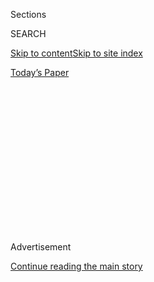 <div id="app">

<div>

<div>

<div>

<div class="NYTAppHideMasthead css-1q2w90k e1suatyy0">

<div class="section css-ui9rw0 e1suatyy2">

<div class="css-eph4ug er09x8g0">

<div class="css-6n7j50">

</div>

<span class="css-1dv1kvn">Sections</span>

<div class="css-10488qs">

<span class="css-1dv1kvn">SEARCH</span>

</div>

[Skip to content](#site-content)[Skip to site
index](#site-index)

</div>

<div class="css-10698na e1huz5gh0">

</div>

</div>

<div id="masthead-bar-one" class="section hasLinks css-15hmgas e1csuq9d3">

<div class="css-uqyvli e1csuq9d0">

</div>

<div class="css-1uqjmks e1csuq9d1">

</div>

<div class="css-9e9ivx">

[](https://myaccount.nytimes3xbfgragh.onion/auth/login?response_type=cookie&client_id=vi)

</div>

<div class="css-1bvtpon e1csuq9d2">

[Today’s
Paper](https://www.nytimes3xbfgragh.onion/section/todayspaper)

</div>

</div>

</div>

</div>

<div data-aria-hidden="false">

<div id="site-content" data-role="main">

<div>

<div class="css-1aor85t" style="opacity:0.000000001;z-index:-1;visibility:hidden">

<div class="css-1hqnpie">

<div class="css-epjblv">

<span class="css-17xtcya">[Opinion](/section/opinion)</span><span class="css-x15j1o">|</span><span class="css-fwqvlz">The
Next Disaster Is Just a Few Days
Away</span>

</div>

<div class="css-k008qs">

<div class="css-1iwv8en">

<span class="css-18z7m18"></span>

<div>

</div>

</div>

<span class="css-1n6z4y">https://nyti.ms/2OyD4aU</span>

<div class="css-1705lsu">

<div class="css-4xjgmj">

<div class="css-4skfbu" data-role="toolbar" data-aria-label="Social Media Share buttons, Save button, and Comments Panel with current comment count" data-testid="share-tools">

  - 
  - 
  - 
  - 
    
    <div class="css-6n7j50">
    
    </div>

  - 
  - 

</div>

</div>

</div>

</div>

</div>

</div>

<div id="NYT_TOP_BANNER_REGION" class="css-13pd83m">

</div>

<div id="top-wrapper" class="css-1sy8kpn">

<div id="top-slug" class="css-l9onyx">

Advertisement

</div>

[Continue reading the main
story](#after-top)

<div class="ad top-wrapper" style="text-align:center;height:100%;display:block;min-height:250px">

<div id="top" class="place-ad" data-position="top" data-size-key="top">

</div>

</div>

<div id="after-top">

</div>

</div>

<div>

<div class="css-v5btjw etb61u70">

<div class="css-v05ibm etb61u71">

[Opinion](/section/opinion)

</div>

</div>

<div id="sponsor-wrapper" class="css-1hyfx7x">

<div id="sponsor-slug" class="css-19vbshk">

Supported by

</div>

[Continue reading the main
story](#after-sponsor)

<div id="sponsor" class="ad sponsor-wrapper" style="text-align:center;height:100%;display:block">

</div>

<div id="after-sponsor">

</div>

</div>

<div class="css-186x18t">

</div>

<div class="css-1vkm6nb ehdk2mb0">

# The Next Disaster Is Just a Few Days Away

</div>

Millions of unemployed Americans face imminent catastrophe.

<div class="css-18e8msd">

<div class="css-vp77d3 epjyd6m0">

<div class="css-1p10dcb ey68jwv0" data-aria-hidden="true">

[![Paul
Krugman](https://static01.graylady3jvrrxbe.onion/images/2018/04/02/opinion/paul-krugman/paul-krugman-thumbLarge.png
"Paul Krugman")](https://www.nytimes3xbfgragh.onion/by/paul-krugman)

</div>

<div class="css-1baulvz">

By [<span class="css-1baulvz last-byline" itemprop="name">Paul
Krugman</span>](https://www.nytimes3xbfgragh.onion/by/paul-krugman)

<div class="css-8atqhb">

Opinion Columnist

</div>

</div>

</div>

  - July 16,
    2020

  - 
    
    <div class="css-4xjgmj">
    
    <div class="css-d8bdto" data-role="toolbar" data-aria-label="Social Media Share buttons, Save button, and Comments Panel with current comment count" data-testid="share-tools">
    
      - 
      - 
      - 
      - 
        
        <div class="css-6n7j50">
        
        </div>
    
      - 
      - 
    
    </div>
    
    </div>

</div>

<div class="css-79elbk" data-testid="photoviewer-wrapper">

<div class="css-z3e15g" data-testid="photoviewer-wrapper-hidden">

</div>

<div class="css-1a48zt4 ehw59r15" data-testid="photoviewer-children">

![<span class="css-16f3y1r e13ogyst0" data-aria-hidden="true">A worker
at a food bank in Texas in May. Since then, things have only gotten
worse.</span><span class="css-cnj6d5 e1z0qqy90" itemprop="copyrightHolder"><span class="css-1ly73wi e1tej78p0">Credit...</span><span><span>Ilana
Panich-Linsman for The New York
Times</span></span></span>](https://static01.graylady3jvrrxbe.onion/images/2020/07/16/opinion/16krugmanWeb/merlin_173028825_fdf86537-fb18-4527-873f-051d0579b13c-articleLarge.jpg?quality=75&auto=webp&disable=upscale)

</div>

</div>

</div>

<div class="section meteredContent css-1r7ky0e" name="articleBody" itemprop="articleBody">

<div class="css-1fanzo5 StoryBodyCompanionColumn">

<div class="css-53u6y8">

Some of us [knew from the
beginning](https://krugman.blogs.nytimes3xbfgragh.onion/2016/11/11/the-long-haul/)
that Donald Trump wasn’t up to the job of being president, that he
wouldn’t be able to deal with a crisis that wasn’t of his own making.
Still, the magnitude of America’s coronavirus failure has shocked even
the cynics.

At this point Florida alone has an [average daily death
toll](https://covidtracking.com/data/charts/all-metrics-per-state)
roughly equal to that of the whole [European
Union](https://ourworldindata.org/coronavirus-data-explorer?zoomToSelection=true&deathsMetric=true&dailyFreq=true&smoothing=7&country=USA~EuropeanUnion&pickerMetric=location&pickerSort=asc),
which has 20 times its population.

How did this happen? One key element in our deadly debacle has been
extreme shortsightedness: At [every stage of the
crisis](https://twitter.com/TBPInvictus/status/1281256803788107776)
Trump and his allies refused to acknowledge or get ahead of disasters
everyone paying attention clearly saw coming.

Blithe denials that Covid-19 posed a threat gave way to blithe denials
that rapid reopening would lead to a new surge in infections; now that
the surge is upon us, Republican governors are responding sluggishly and
grudgingly, while the White House is doing nothing at all.

</div>

</div>

<div class="css-1fanzo5 StoryBodyCompanionColumn">

<div class="css-53u6y8">

And now another disaster — this time economic rather than
epidemiological — is just days away.

<div class="css-1q1hscp">

<div class="css-1xk4eoy">

<div id="PK">

</div>

</div>

</div>

To understand the cliff we’re about to plunge over, you need to know
that while America’s overall handling of Covid-19 was catastrophically
bad, one piece — the economic response — was actually better than many
of us expected. The [CARES
Act](https://www.nytimes3xbfgragh.onion/2020/03/26/us/coronavirus-senate-stimulus-package.html),
largely devised by Democrats but enacted by a bipartisan majority late
in March, had flaws in both design and implementation, yet it did a lot
both to alleviate hardship and to limit the economic fallout from the
pandemic.

In particular, the act provided vastly increased aid to workers idled by
lockdowns imposed to curb the spread of the coronavirus. U.S.
unemployment insurance is normally a weak protection against adversity:
Many workers aren’t covered, and even those who are usually receive only
a small fraction of their previous wages. But the CARES Act both
expanded coverage, for example to gig workers, and sharply increased
benefits, adding $600 to every recipient’s weekly check.

These enhanced benefits did double duty. They meant that there was far
less misery than one might otherwise have expected from a crisis that
temporarily eliminated [22 million
jobs](https://fred.stlouisfed.org/series/PAYEMS); by some measures
poverty [actually
declined](https://harris.uchicago.edu/news-events/news/new-poverty-measure-confirms-coronavirus-driven-federal-stimulus-measures-were).

They also helped sustain those parts of the economy that *weren’t*
locked down. Without those emergency benefits, laid-off workers would
have been forced to slash spending across the board. This would have
generated a whole second round of job loss and economic contraction, as
well as creating a huge wave of missed rental payments and evictions.

</div>

</div>

<div class="css-1fanzo5 StoryBodyCompanionColumn">

<div class="css-53u6y8">

So enhanced unemployment benefits have been a crucial lifeline to tens
of millions of Americans. Unfortunately, all of those beneficiaries are
now just a few days from being thrown overboard.

For that $600 weekly supplement — which accounts for
[most](https://www.bea.gov/system/files/2020-06/Effects-of-Selected-Federal-Pandemic-Response-Programs-on-Personal-Income-May-2020.pdf)
of the expansion of benefits — applies only to benefit weeks that end
“[on or before
July 31](https://www.natlawreview.com/article/additional-600-unemployment-payment-expiration-date-looms-near).”
July 31 is a Friday. State unemployment benefit weeks typically end on
Saturday or Sunday. So the supplement will end, in most places, on
[July 25
or 26](https://www.cnbc.com/2020/06/26/the-extra-600-unemployment-benefits-will-end-before-july-31.html),
and millions of workers will see their incomes plunge 60 percent or more
just a few days from now.

</div>

</div>

<div>

</div>

<div class="css-1fanzo5 StoryBodyCompanionColumn">

<div class="css-53u6y8">

Two months have gone by since the House passed a [relief
measure](https://www.congress.gov/bill/116th-congress/house-bill/6800)
that would, among other things, extend enhanced benefits through the
rest of the year. But neither Senate Republicans nor the White House has
shown any sense of urgency about the looming crisis. Why?

Part of the answer is that Trump and his officials are, as always, far
behind the coronavirus curve. They’re still talking about a rapid,
[V-shape
recovery](https://twitter.com/JStein_WaPo/status/1282349502284865536)
that will bring us quickly back to full employment, making special aid
to the unemployed unnecessary; they’re apparently oblivious to what
everyone else sees — an economy that is [stumbling
again](https://www.nytimes3xbfgragh.onion/2020/07/15/business/economy/economic-recovery-coronavirus-resurgence.html)
as the coronavirus surges back.

Delusions about the state of the economic recovery, in turn, allow
conservatives to indulge in one of their favorite [zombie
ideas](https://wwnorton.com/books/9781324005018) — that helping the
unemployed in a depressed economy hurts job creation, by discouraging
people from taking jobs.

Worrying about employment incentives in the midst of a pandemic is even
crazier than worrying about those incentives in the [aftermath of a
financial
crisis](https://www.nytimes3xbfgragh.onion/2010/07/05/opinion/05krugman.html),
but it seems to be at the core of White House
[thinking](https://twitter.com/paulkrugman/status/1282737752828764161)
(or maybe that’s “thinking”) about economic policy right now.

</div>

</div>

<div class="css-1fanzo5 StoryBodyCompanionColumn">

<div class="css-53u6y8">

One last thing: My sense is that Republicans have a delusional view of
their own bargaining position. They don’t seem to realize that they, not
the Democrats, will be blamed if millions are plunged into penury
because relief is delayed; to the extent that they’re willing to act at
all, they still imagine that they can extract concessions like a blanket
exemption of businesses from [pandemic
liability](https://www.cnn.com/2020/07/13/politics/covid-aid-congress-mitch-mcconnell/index.html).

Maybe the prospect of catastrophe will concentrate Republican minds, but
it seems more likely that we’re heading for weeks if not months of
extreme financial distress for millions of Americans, distress that will
hobble the economy as a whole. This disaster didn’t need to happen; but
you can say the same thing about most of what has gone wrong in this
country lately.

*The Times is committed to publishing* [*a diversity of
letters*](https://www.nytimes3xbfgragh.onion/2019/01/31/opinion/letters/letters-to-editor-new-york-times-women.html)
*to the editor. We’d like to hear what you think about this or any of
our articles. Here are some*
[*tips*](https://help.nytimes3xbfgragh.onion/hc/en-us/articles/115014925288-How-to-submit-a-letter-to-the-editor)*.
And here’s our email:*
[*letters@NYTimes.com*](mailto:letters@NYTimes.com)*.*

*Follow The New York Times Opinion section on*
[*Facebook*](https://www.facebookcorewwwi.onion/nytopinion)*,* [*Twitter
(@NYTopinion)*](http://twitter.com/NYTOpinion) *and*
[*Instagram*](https://www.instagram.com/nytopinion/)*.*

</div>

</div>

</div>

<div>

</div>

<div>

</div>

<div>

</div>

<div>

<div id="bottom-wrapper" class="css-1ede5it">

<div id="bottom-slug" class="css-l9onyx">

Advertisement

</div>

[Continue reading the main
story](#after-bottom)

<div id="bottom" class="ad bottom-wrapper" style="text-align:center;height:100%;display:block;min-height:90px">

</div>

<div id="after-bottom">

</div>

</div>

</div>

</div>

</div>

## Site Index

<div>

</div>

## Site Information Navigation

  - [© <span>2020</span> <span>The New York Times
    Company</span>](https://help.nytimes3xbfgragh.onion/hc/en-us/articles/115014792127-Copyright-notice)

<!-- end list -->

  - [NYTCo](https://www.nytco.com/)
  - [Contact
    Us](https://help.nytimes3xbfgragh.onion/hc/en-us/articles/115015385887-Contact-Us)
  - [Work with us](https://www.nytco.com/careers/)
  - [Advertise](https://nytmediakit.com/)
  - [T Brand Studio](http://www.tbrandstudio.com/)
  - [Your Ad
    Choices](https://www.nytimes3xbfgragh.onion/privacy/cookie-policy#how-do-i-manage-trackers)
  - [Privacy](https://www.nytimes3xbfgragh.onion/privacy)
  - [Terms of
    Service](https://help.nytimes3xbfgragh.onion/hc/en-us/articles/115014893428-Terms-of-service)
  - [Terms of
    Sale](https://help.nytimes3xbfgragh.onion/hc/en-us/articles/115014893968-Terms-of-sale)
  - [Site
    Map](https://spiderbites.nytimes3xbfgragh.onion)
  - [Help](https://help.nytimes3xbfgragh.onion/hc/en-us)
  - [Subscriptions](https://www.nytimes3xbfgragh.onion/subscription?campaignId=37WXW)

</div>

</div>

</div>

</div>
